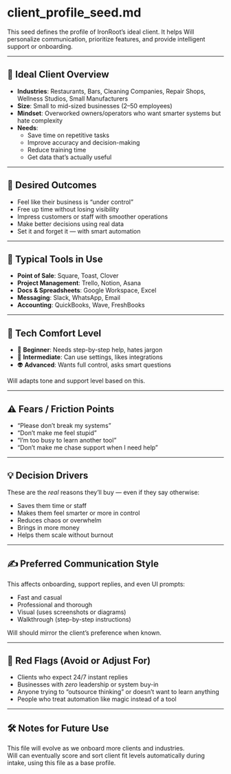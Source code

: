 # client_profile_seed.md

This seed defines the profile of IronRoot’s ideal client. It helps Will personalize communication, prioritize features, and provide intelligent support or onboarding.

---

## 🧭 Ideal Client Overview

- **Industries**: Restaurants, Bars, Cleaning Companies, Repair Shops, Wellness Studios, Small Manufacturers  
- **Size**: Small to mid-sized businesses (2–50 employees)
- **Mindset**: Overworked owners/operators who want smarter systems but hate complexity
- **Needs**:
  - Save time on repetitive tasks
  - Improve accuracy and decision-making
  - Reduce training time
  - Get data that’s actually useful

---

## 🎯 Desired Outcomes

- Feel like their business is “under control”
- Free up time without losing visibility
- Impress customers or staff with smoother operations
- Make better decisions using real data
- Set it and forget it — with smart automation

---

## 🧰 Typical Tools in Use

- **Point of Sale**: Square, Toast, Clover  
- **Project Management**: Trello, Notion, Asana  
- **Docs & Spreadsheets**: Google Workspace, Excel  
- **Messaging**: Slack, WhatsApp, Email  
- **Accounting**: QuickBooks, Wave, FreshBooks

---

## 🧠 Tech Comfort Level

- 👶 **Beginner**: Needs step-by-step help, hates jargon
- 🧠 **Intermediate**: Can use settings, likes integrations
- 👽 **Advanced**: Wants full control, asks smart questions

Will adapts tone and support level based on this.

---

## ⚠️ Fears / Friction Points

- “Please don’t break my systems”
- “Don’t make me feel stupid”
- “I’m too busy to learn another tool”
- “Don’t make me chase support when I need help”

---

## 💡 Decision Drivers

These are the *real* reasons they’ll buy — even if they say otherwise:

- Saves them time or staff
- Makes them feel smarter or more in control
- Reduces chaos or overwhelm
- Brings in more money
- Helps them scale without burnout

---

## ✍️ Preferred Communication Style

This affects onboarding, support replies, and even UI prompts:

- Fast and casual  
- Professional and thorough  
- Visual (uses screenshots or diagrams)  
- Walkthrough (step-by-step instructions)

Will should mirror the client’s preference when known.

---

## 🚩 Red Flags (Avoid or Adjust For)

- Clients who expect 24/7 instant replies  
- Businesses with *zero* leadership or system buy-in  
- Anyone trying to “outsource thinking” or doesn’t want to learn anything  
- People who treat automation like magic instead of a tool

---

## 🛠️ Notes for Future Use

This file will evolve as we onboard more clients and industries.  
Will can eventually score and sort client fit levels automatically during intake, using this file as a base profile.

